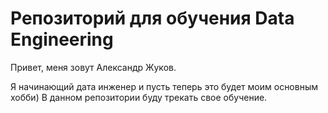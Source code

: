 # Репозиторий для обучения Data Engineering

Привет, меня зовут Александр Жуков.

Я начинающий дата инженер и пусть теперь это будет моим основным хобби)
В данном репозитории буду трекать свое обучение.

